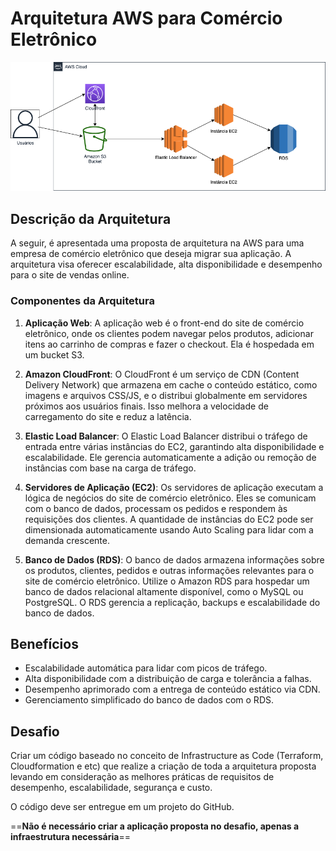 # Arquitetura AWS para Comércio Eletrônico

![Arquitetura AWS](./diagrama.png)

## Descrição da Arquitetura

A seguir, é apresentada uma proposta de arquitetura na AWS para uma empresa de comércio eletrônico que deseja migrar sua aplicação. A arquitetura visa oferecer escalabilidade, alta disponibilidade e desempenho para o site de vendas online.

### Componentes da Arquitetura

1. **Aplicação Web**: A aplicação web é o front-end do site de comércio eletrônico, onde os clientes podem navegar pelos produtos, adicionar itens ao carrinho de compras e fazer o checkout. Ela é hospedada em um bucket S3.

2. **Amazon CloudFront**: O CloudFront é um serviço de CDN (Content Delivery Network) que armazena em cache o conteúdo estático, como imagens e arquivos CSS/JS, e o distribui globalmente em servidores próximos aos usuários finais. Isso melhora a velocidade de carregamento do site e reduz a latência.

3. **Elastic Load Balancer**: O Elastic Load Balancer distribui o tráfego de entrada entre várias instâncias do EC2, garantindo alta disponibilidade e escalabilidade. Ele gerencia automaticamente a adição ou remoção de instâncias com base na carga de tráfego.

4. **Servidores de Aplicação (EC2)**: Os servidores de aplicação executam a lógica de negócios do site de comércio eletrônico. Eles se comunicam com o banco de dados, processam os pedidos e respondem às requisições dos clientes. A quantidade de instâncias do EC2 pode ser dimensionada automaticamente usando Auto Scaling para lidar com a demanda crescente.

5. **Banco de Dados (RDS)**: O banco de dados armazena informações sobre os produtos, clientes, pedidos e outras informações relevantes para o site de comércio eletrônico. Utilize o Amazon RDS para hospedar um banco de dados relacional altamente disponível, como o MySQL ou PostgreSQL. O RDS gerencia a replicação, backups e escalabilidade do banco de dados.

## Benefícios

- Escalabilidade automática para lidar com picos de tráfego.
- Alta disponibilidade com a distribuição de carga e tolerância a falhas.
- Desempenho aprimorado com a entrega de conteúdo estático via CDN.
- Gerenciamento simplificado do banco de dados com o RDS.

## Desafio

Criar um código baseado no conceito de Infrastructure as Code (Terraform, Cloudformation e etc) que realize a criação de toda a arquitetura proposta levando em consideração as melhores práticas de requisitos de desempenho, escalabilidade, segurança e custo.

O código deve ser entregue em um projeto do GitHub.

==**Não é necessário criar a aplicação proposta no desafio, apenas a infraestrutura necessária**==

